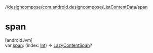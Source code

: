 //[designcompose](../../../index.md)/[com.android.designcompose](../index.md)/[ListContentData](index.md)/[span](span.md)

# span

[androidJvm]\
var [span](span.md): (index: [Int](https://kotlinlang.org/api/latest/jvm/stdlib/kotlin/-int/index.html)) -&gt; [LazyContentSpan](../-lazy-content-span/index.md)?
